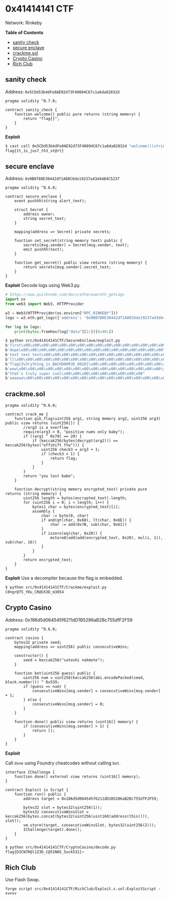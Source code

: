 # 0x41414141 CTF

Network: Rinkeby

**Table of Contents**
- [sanity check](#sanity-check)
- [secure enclave](#secure-enclave)
- [crackme.sol](#crackmesol)
- [Crypto Casino](#crypto-casino)
- [Rich Club](#rich-club)

## sanity check

Address: `0x5CDd53b4dFe8AE92d73F40894C67c1a6da82032d`

```solidity
pragma solidity ^0.7.0;

contract sanity_check {
    function welcome() public pure returns (string memory) {
        return "flag{}";
    }
}
```

**Exploit**
```sh
$ cast call 0x5CDd53b4dFe8AE92d73F40894C67c1a6da82032d "welcome()(string memory)"
flag{1t_1s_jus7_th3_st@rt}
```

## secure enclave

Address: `0x9B0780E30442df1A00C6de19237a43d4404C5237`

```solidity
pragma solidity ^0.6.0;

contract secure_enclave {
    event pushhh(string alert_text);

    struct Secret {
        address owner;
        string secret_text;
    }

    mapping(address => Secret) private secrets;

    function set_secret(string memory text) public {
        secrets[msg.sender] = Secret(msg.sender, text);
        emit pushhh(text);
    }

    function get_secret() public view returns (string memory) {
        return secrets[msg.sender].secret_text;
    }
}
```

**Exploit**
Decode logs using Web3.py.

```python
# https://www.quicknode.com/docs/ethereum/eth_getLogs
import os
from web3 import Web3, HTTPProvider

w3 = Web3(HTTPProvider(os.environ["RPC_RINKEBY"]))
logs = w3.eth.get_logs({'address': '0x9B0780E30442df1A00C6de19237a43d4404C5237', "fromBlock": hex(7917381), "toBlock": hex(7917398)})

for log in logs:
    print(bytes.fromhex(log["data"][2:])[0x40:])
```

```sh
$ python src/0x41414141CTF/SecureEnclave/exploit.py
b'first\x00\x00\x00\x00\x00\x00\x00\x00\x00\x00\x00\x00\x00\x00\x00\x00\x00\x00\x00\x00\x00\x00\x00\x00\x00\x00\x00'
b'dope\x00\x00\x00\x00\x00\x00\x00\x00\x00\x00\x00\x00\x00\x00\x00\x00\x00\x00\x00\x00\x00\x00\x00\x00\x00\x00\x00\x00'
b'test test test\x00\x00\x00\x00\x00\x00\x00\x00\x00\x00\x00\x00\x00\x00\x00\x00\x00\x00'
b'll\x00\x00\x00\x00\x00\x00\x00\x00\x00\x00\x00\x00\x00\x00\x00\x00\x00\x00\x00\x00\x00\x00\x00\x00\x00\x00\x00\x00\x00\x00'
b'flag{3v3ryth1ng_1s_BACKD00R3D_0020}\x00\x00\x00\x00\x00\x00\x00\x00\x00\x00\x00\x00\x00\x00\x00\x00\x00\x00\x00\x00\x00\x00\x00\x00\x00\x00\x00\x00\x00'
b'wow\x00\x00\x00\x00\x00\x00\x00\x00\x00\x00\x00\x00\x00\x00\x00\x00\x00\x00\x00\x00\x00\x00\x00\x00\x00\x00\x00\x00\x00'
b"that's truly super cool\x00\x00\x00\x00\x00\x00\x00\x00\x00"
b'aaaaaa\x00\x00\x00\x00\x00\x00\x00\x00\x00\x00\x00\x00\x00\x00\x00\x00\x00\x00\x00\x00\x00\x00\x00\x00\x00\x00'
```

## crackme.sol

```solidity
pragma solidity ^0.6.0;

contract crack_me {
    function gib_flag(uint256 arg1, string memory arg2, uint256 arg3) public view returns (uint256[]) {
        //arg3 is a overflow
        require(arg3 > 0, "positive nums only baby");
        if ((arg1 ^ 0x70) == 20) {
            if (keccak256(bytes(decrypt(arg2))) == keccak256(bytes("offshift ftw"))) {
                uint256 check3 = arg3 + 1;
                if (check3 < 1) {
                    return flag;
                }
            }
        }
        return "you lost babe";
    }

    function decrypt(string memory encrypted_text) private pure returns (string memory) {
        uint256 length = bytes(encrypted_text).length;
        for (uint256 i = 0; i < length; i++) {
            bytes1 char = bytes(encrypted_text)[i];
            assembly {
                char := byte(0, char)
                if and(gt(char, 0x60), lt(char, 0x6E)) { 
                    char := add(0x7B, sub(char, 0x61)) 
                }
                if iszero(eq(char, 0x20)) {
                    mstore8(add(add(encrypted_text, 0x20), mul(i, 1)), sub(char, 16)) 
                }
            }
        }
        return encrypted_text;
    }
}
```

**Exploit**
Use a decompiler because the flag is embedded.

```sh
$ python src/0x41414141CTF/Crackme/exploit.py
C0ngr@75_Y0u_CR@CK3D_m3854
```

## Crypto Casino

Address: 0x186d5d064545f6211dD1B5286aB2Bc755dfF2F59

```solidity
pragma solidity ^0.6.0;

contract casino {
    bytes32 private seed;
    mapping(address => uint256) public consecutiveWins;

    constructor() {
        seed = keccak256("satoshi nakmoto");
    }

    function bet(uint256 guess) public {
        uint256 num = uint256(keccak256(abi.encodePacked(seed, block.number))) ^ 0x539;
        if (guess == num) {
            consecutiveWins[msg.sender] = consecutiveWins[msg.sender] + 1;
        } else {
            consecutiveWins[msg.sender] = 0;
        }
    }

    function done() public view returns (uint16[] memory) {
        if (consecutiveWins[msg.sender] > 1) {
            return [];
        }
    }
}
```

**Exploit**

Call `done` using Foundry cheatcodes without calling `bet`.

```solidity
interface IChallenge {
    function done() external view returns (uint16[] memory);
}

contract Exploit is Script {
    function run() public {
        address target = 0x186d5d064545f6211dD1B5286aB2Bc755dfF2F59;
        
        bytes32 slot = bytes32(uint256(1));
        bytes32 consecutiveWinsSlot = keccak256(bytes.concat(bytes32(uint256(uint160(address(this)))), slot));
        vm.store(target, consecutiveWinsSlot, bytes32(uint256(2)));
        IChallenge(target).done();
    }
}
```

```sh
$ python src/0x41414141CTF/CryptoCasino/decode.py
flag{D3CN7R@l1Z3D_C@51N0S_5uck531}⏎ 
```

## Rich Club
Use Flash Swap.

```
forge script src/0x41414141CTF/RichClub/Exploit.s.sol:ExploitScript -vvvvv
```
